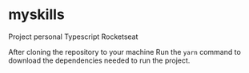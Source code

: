 # myskills
Project personal Typescript Rocketseat 

After cloning the repository to your machine Run the `yarn` command to download the dependencies needed to run the project.
